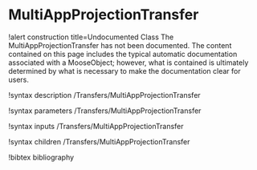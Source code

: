 <!-- MOOSE Documentation Stub: Remove this when content is added. -->

# MultiAppProjectionTransfer

!alert construction title=Undocumented Class
The MultiAppProjectionTransfer has not been documented. The content contained on this page includes the
typical automatic documentation associated with a MooseObject; however, what is contained is
ultimately determined by what is necessary to make the documentation clear for users.

!syntax description /Transfers/MultiAppProjectionTransfer

!syntax parameters /Transfers/MultiAppProjectionTransfer

!syntax inputs /Transfers/MultiAppProjectionTransfer

!syntax children /Transfers/MultiAppProjectionTransfer

!bibtex bibliography
